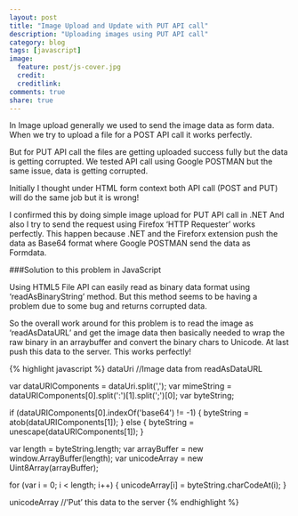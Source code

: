 ```yaml
---
layout: post
title: "Image Upload and Update with PUT API call"
description: "Uploading images using PUT API call"
category: blog
tags: [javascript]
image:
  feature: post/js-cover.jpg
  credit:
  creditlink:
comments: true
share: true
---
```


In Image upload generally we used to send the image data as form data. When we try to upload a file for a POST API call it works perfectly.

But for PUT API call the files are getting uploaded success fully but the data is getting corrupted. We tested API call using Google POSTMAN but the same issue, data is getting corrupted.

Initially I thought under HTML form context both API call (POST and PUT) will do the same job but it is wrong!

I confirmed this by doing simple image upload for PUT API call in .NET And also I try to send the request using Firefox ‘HTTP Requester’ works perfectly.
This happen because .NET and the Fireforx extension push the data as Base64 format where Google POSTMAN send the data as Formdata.

###Solution to this problem in JavaScript

Using HTML5 File API can easily read as binary data format using ‘readAsBinaryString’ method. But this method seems to be having a problem due to some bug and returns corrupted data.

So the overall work around for this problem is to read the image as ‘readAsDataURL’ and get the image data then basically needed to wrap the raw binary in an arraybuffer and convert the binary chars to Unicode. At last push this data to the server. This works perfectly!

{% highlight javascript %}
dataUri //Image data from readAsDataURL

var dataURIComponents = dataUri.split(',');
var mimeString = dataURIComponents[0].split(':')[1].split(';')[0];
var byteString;

if (dataURIComponents[0].indexOf('base64') != -1) {
byteString = atob(dataURIComponents[1]);
}
else {
byteString = unescape(dataURIComponents[1]);
}

var length = byteString.length;
var arrayBuffer = new window.ArrayBuffer(length);
var unicodeArray = new Uint8Array(arrayBuffer);

for (var i = 0; i < length; i++) {
unicodeArray[i] = byteString.charCodeAt(i);
}

unicodeArray //’Put’ this data to the server
{% endhighlight %}
